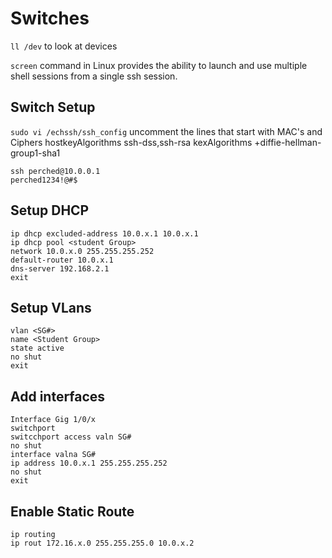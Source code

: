 # Switches

`ll /dev` to look at devices

`screen` command in Linux provides the ability to launch and use multiple shell sessions from a single ssh session. 

## Switch Setup
`sudo vi /echssh/ssh_config`
    uncomment the lines that start with MAC's and Ciphers
    hostkeyAlgorithms ssh-dss,ssh-rsa
    kexAlgorithms +diffie-hellman-group1-sha1
```
ssh perched@10.0.0.1
perched1234!@#$
```

## Setup DHCP
```
ip dhcp excluded-address 10.0.x.1 10.0.x.1
ip dhcp pool <student Group>
network 10.0.x.0 255.255.255.252
default-router 10.0.x.1
dns-server 192.168.2.1
exit
```

## Setup VLans
```
vlan <SG#>
name <Student Group>
state active
no shut
exit
```

## Add interfaces
```
Interface Gig 1/0/x
switchport
switcchport access valn SG#
no shut
interface valna SG#
ip address 10.0.x.1 255.255.255.252
no shut
exit
```
## Enable Static Route
```
ip routing
ip rout 172.16.x.0 255.255.255.0 10.0.x.2
```

